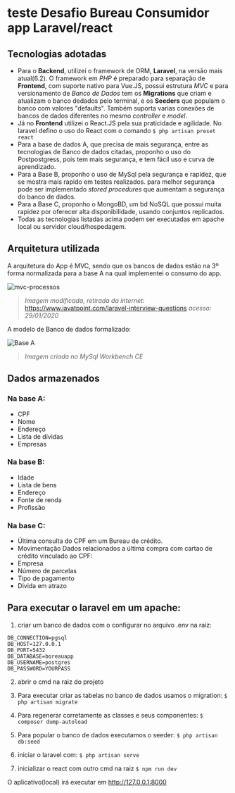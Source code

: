 # teste Desafio Bureau Consumidor app Laravel/react

## Tecnologias adotadas
- Para o **Backend**, utilizei o framework de ORM, **Laravel**, na versão mais atual(6.2). O framework em *PHP* é preparado para separação de **Frontend**, com suporte nativo para Vue.JS, possui estrutura *MVC* e para versionamento de *Banco de Dados* tem os **Migrations** que criam e atualizam o banco dedados pelo terminal, e os **Seeders** que populam o banco com valores "defaults". Também suporta varias conexões de bancos de dados diferentes no mesmo *controller* e *model*.
- Já no **Frontend** utilizei o React.JS pela sua praticidade e agilidade. No laravel defino o uso do React com o comando ``` $ php artisan preset react ```
- Para a base de dados A, que precisa de mais segurança, entre as tecnologias de Banco de dados citadas, proponho o uso do Postpostgress, pois tem mais segurança, e tem fácil uso e curva de aprendizado.
- Para a Base B, proponho o uso de MySql pela segurança e rapidez, que se mostra mais rapido em testes realizados. para melhor segurança pode ser implementado *stored procedures* que aumentam a segurança do banco de dados.
- Para a Base C, proponho o MongoBD, um bd NoSQL que possui muita rapidez por oferecer alta disponibilidade, usando conjuntos replicados.
- Todas as tecnologias listadas acima podem ser executadas em apache local ou servidor cloud/hospedagem.

## Arquitetura utilizada
A arquitetura do App é MVC, sendo que os bancos de dados estão na 3º forma normalizada para a base A na qual implementei o consumo do app.

![mvc-processos](https://user-images.githubusercontent.com/7758489/73460905-0a776000-4358-11ea-8bb7-286f8e334647.png)
> *Imagem modificada, retirada da internet:* https://www.javatpoint.com/laravel-interview-questions *acesso: 29/01/2020*

A modelo de Banco de dados formalizado:

![Base A](https://user-images.githubusercontent.com/7758489/73460809-d9972b00-4357-11ea-94c9-bd6a3bdc1cf8.png)
> *Imagem criada no MySql Workbench CE*

## Dados armazenados

### Na base A:
- CPF
- Nome
- Endereço
- Lista de dívidas
- Empresas

### Na base B:
- Idade
- Lista de bens
- Endereço
- Fonte de renda
- Profissão

### Na base C:
- Última consulta do CPF em um Bureau de crédito.
- Movimentação
Dados relacionados a última compra com cartao de crédito vinculado ao CPF:
- Empresa
- Número de parcelas
- Tipo de pagamento
- Divida em atrazo

## Para executar o laravel em um apache:
1. criar um banco de dados com o configurar no arquivo .env na raiz:

```
DB_CONNECTION=pgsql
DB_HOST=127.0.0.1
DB_PORT=5432
DB_DATABASE=boreauapp
DB_USERNAME=postgres
DB_PASSWORD=YOURPASS
```

2. abrir o cmd na raiz do projeto

3. Para executar criar as tabelas no banco de dados usamos o migration:
``` $ php artisan migrate ``` 

4. Para regenerar corretamente as classes e seus componentes:
``` $ composer dump-autoload ``` 

5.  Para popular o banco de dados executamos o seeder:
``` $ php artisan db:seed ```

6. iniciar o laravel com:
``` $ php artisan serve ```

7. inicializar o react com outro cmd na raiz
``` $ npm run dev ```

O aplicativo(local) irá executar em http://127.0.0.1:8000
